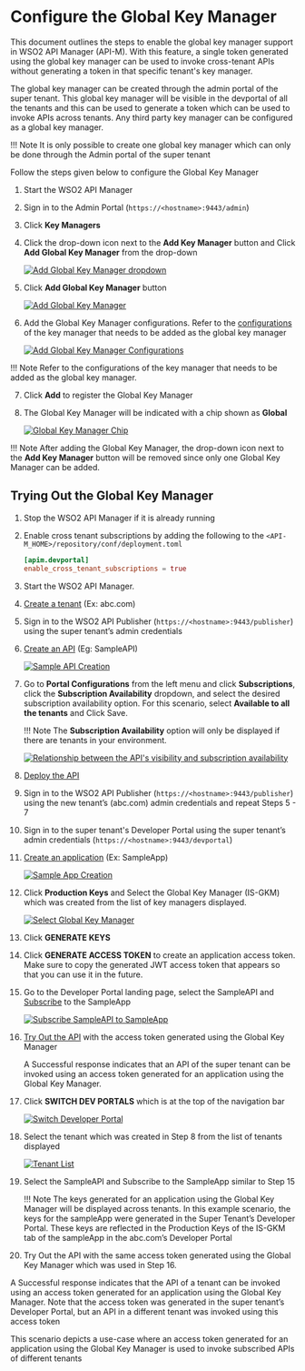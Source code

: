 # Configure the Global Key Manager

This document outlines the steps to enable the global key manager support in WSO2 API Manager (API-M). With this feature, a single token generated using the global key manager can be used to invoke cross-tenant APIs without generating a token in that specific tenant's key manager.

The global key manager can be created through the admin portal of the super tenant. This global key manager will be visible in the devportal of all the tenants and this can be used to generate a token which can be used to invoke APIs across tenants. Any third party key manager can be configured as a global key manager.

!!! Note
      It is only possible to create one global key manager which can only be done through the Admin portal of the super tenant

Follow the steps given below to configure the Global Key Manager

1. Start the WSO2 API Manager

2. Sign in to the Admin Portal (`https://<hostname>:9443/admin`)

3. Click **Key Managers**

4. Click the drop-down icon next to the **Add Key Manager** button and Click **Add Global Key Manager** from the drop-down

    [![Add Global Key Manager dropdown]({{base_path}}/assets/img/administer/global-keymanager/add-global-key-manager-dropdown.png)]({{base_path}}/assets/img/administer/global-keymanager/add-global-key-manager-dropdown.png)

5. Click **Add Global Key Manager** button

    [![Add Global Key Manager]({{base_path}}/assets/img/administer/global-keymanager/add-global-key-manager.png)]({{base_path}}/assets/img/administer/global-keymanager/add-global-key-manager.png)

6. Add the Global Key Manager configurations. Refer to the [configurations]({{base_path}}/administer/key-managers/overview/#configuring-key-managers-with-wso2-api-m) of the key manager that needs to be added as the global key manager

    [![Add Global Key Manager Configurations]({{base_path}}/assets/img/administer/global-keymanager/add-global-key-manager-configurations.png)]({{base_path}}/assets/img/administer/global-keymanager/add-global-key-manager-configurations.png)

!!! Note
      Refer to the configurations of the key manager that needs to be added as the global key manager.

7. Click **Add** to register the Global Key Manager

8. The Global Key Manager will be indicated with a chip shown as **Global**

    [![Global Key Manager Chip]({{base_path}}/assets/img/administer/global-keymanager/global-key-manager-chip.png)]({{base_path}}/assets/img/administer/global-keymanager/global-key-manager-chip.png)

!!! Note
      After adding the Global Key Manager, the drop-down icon next to the **Add Key Manager** button will be removed since only one Global Key Manager can be added.

## Trying Out the Global Key Manager

1. Stop the WSO2 API Manager if it is already running

2. Enable cross tenant subscriptions by adding the following to the `<API-M_HOME>/repository/conf/deployment.toml`

    ``` toml 
    [apim.devportal]  
    enable_cross_tenant_subscriptions = true
    ```

3. Start the WSO2 API Manager.

4. [Create a tenant]({{base_path}}/administer/multitenancy/managing-tenants/) (Ex: abc.com)

5. Sign in to the WSO2 API Publisher (`https://<hostname>:9443/publisher`) using the super tenant’s admin credentials

6. [Create an API]({{base_path}}/design/create-api/create-rest-api/create-a-rest-api/) (Eg: SampleAPI)

    [![Sample API Creation]({{base_path}}/assets/img/administer/global-keymanager/sample-api-creation.png)]({{base_path}}/assets/img/administer/global-keymanager/sample-api-creation.png)

7. Go to **Portal Configurations** from the left menu and click **Subscriptions**, click the **Subscription Availability** dropdown, and select the desired subscription availability option. For this scenario, select **Available to all the tenants** and Click Save.

    !!! Note
        The **Subscription Availability** option will only be displayed if there are tenants in your environment.

    [![Relationship between the API's visibility and subscription availability]({{base_path}}/assets/img/learn/api-subscription-availability.png)]({{base_path}}/assets/img/learn/api-subscription-availability.png)

8. [Deploy the API]({{base_path}}/deploy-and-publish/deploy-on-gateway/deploy-api/deploy-an-api/)

9. Sign in to the WSO2 API Publisher (`https://<hostname>:9443/publisher`) using the new tenant’s (abc.com) admin credentials and repeat Steps 5 - 7

10. Sign in to the super tenant's Developer Portal using the super tenant’s admin credentials (`https://<hostname>:9443/devportal`)

11. [Create an application]({{base_path}}/consume/manage-application/create-application/) (Ex: SampleApp)

    [![Sample App Creation]({{base_path}}/assets/img/administer/global-keymanager/sample-app-creation.png)]({{base_path}}/assets/img/administer/global-keymanager/sample-app-creation.png)

12. Click **Production Keys** and Select the Global Key Manager (IS-GKM) which was created from the list of key managers displayed.

    [![Select Global Key Manager]({{base_path}}/assets/img/administer/global-keymanager/select-global-key-manager.png)]({{base_path}}/assets/img/administer/global-keymanager/select-global-key-manager.png)

13. Click **GENERATE KEYS**

14. Click **GENERATE ACCESS TOKEN** to create an application access token. Make sure to copy the generated JWT access token that appears so that you can use it in the future.

15. Go to the Developer Portal landing page, select the SampleAPI and [Subscribe]({{base_path}}/consume/manage-subscription/subscribe-to-an-api/#subscribe-to-an-existing-application) to the SampleApp

    [![Subscribe SampleAPI to SampleApp]({{base_path}}/assets/img/administer/global-keymanager/subscribe-sample-api-to-sample-app.png)]({{base_path}}/assets/img/administer/global-keymanager/subscribe-sample-api-to-sample-app.png)

16. [Try Out the API]({{base_path}}/consume/invoke-apis/invoke-apis-using-tools/invoke-an-api-using-the-integrated-api-console/) with the access token generated using the Global Key Manager

    A Successful response indicates that an API of the super tenant can be invoked using an access token generated for an application using the Global Key Manager.

17. Click **SWITCH DEV PORTALS** which is at the top of the navigation bar

    [![Switch Developer Portal]({{base_path}}/assets/img/administer/global-keymanager/switch-dev-portal.png)]({{base_path}}/assets/img/administer/global-keymanager/switch-dev-portal.png)

18. Select the tenant which was created in Step 8 from the list of tenants displayed

    [![Tenant List]({{base_path}}/assets/img/administer/global-keymanager/tenant-list.png)]({{base_path}}/assets/img/administer/global-keymanager/tenant-list.png)

19. Select the SampleAPI and Subscribe to the SampleApp similar to Step 15

    !!! Note
        The keys generated for an application using the Global Key Manager will be displayed across tenants. In this example scenario, the keys for the sampleApp were generated in the Super Tenant’s Developer Portal. These keys are reflected in the Production Keys of the IS-GKM tab of the sampleApp in the abc.com’s Developer Portal

20. Try Out the API with the same access token generated using the Global Key Manager which was used in Step 16.

A Successful response indicates that the API of a tenant can be invoked using an access token generated for an application using the Global Key Manager. Note that the access token was generated in the super tenant’s Developer Portal, but an API in a different tenant was invoked using this access token

This scenario depicts a use-case where an access token generated for an application using the Global Key Manager is used to invoke subscribed APIs of different tenants
